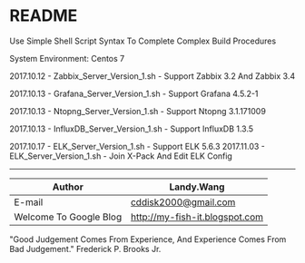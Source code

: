 README
===========================
Use Simple Shell Script Syntax To Complete Complex Build Procedures

System Environment: Centos 7

2017.10.12 - Zabbix_Server_Version_1.sh - Support Zabbix 3.2 And Zabbix 3.4

2017.10.13 - Grafana_Server_Version_1.sh - Support Grafana 4.5.2-1

2017.10.13 - Ntopng_Server_Version_1.sh - Support Ntopng 3.1.171009

2017.10.13 - InfluxDB_Server_Version_1.sh - Support InfluxDB 1.3.5

2017.10.17 - ELK_Server_Version_1.sh - Support ELK 5.6.3
2017.11.03 - ELK_Server_Version_1.sh - Join X-Pack And Edit ELK Config  

*********
	
|Author|Landy.Wang|
|---|---
|E-mail|cddisk2000@gmail.com
|Welcome To Google Blog|http://my-fish-it.blogspot.com

"Good Judgement Comes From Experience, And Experience Comes From Bad Judgement."
Frederick P. Brooks Jr.
